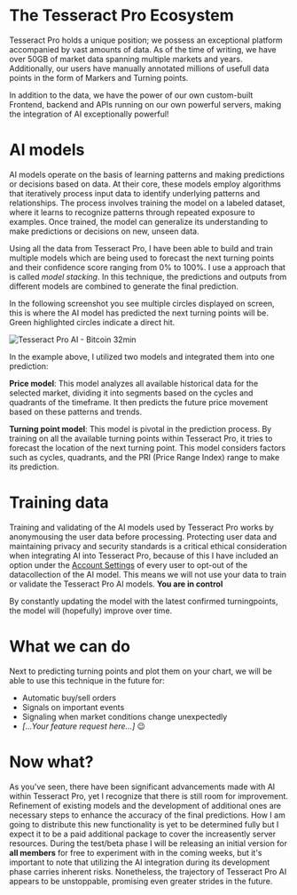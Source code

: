 # The Tesseract Pro Ecosystem

Tesseract Pro holds a unique position; we possess an exceptional platform accompanied by vast amounts of data. As of the time of writing, we have over 50GB of market data spanning multiple markets and years. Additionally, our users have manually annotated millions of usefull data points in the form of Markers and Turning points.

In addition to the data, we have the power of our own custom-built Frontend, backend and APIs running on our own powerful servers, making the integration of AI exceptionally powerful!

# AI models

AI models operate on the basis of learning patterns and making predictions or decisions based on data. At their core, these models employ algorithms that iteratively process input data to identify underlying patterns and relationships. The process involves training the model on a labeled dataset, where it learns to recognize patterns through repeated exposure to examples. Once trained, the model can generalize its understanding to make predictions or decisions on new, unseen data.

Using all the data from Tesseract Pro, I have been able to build and train multiple models which are being used to forecast the next turning points and their confidence score ranging from 0% to 100%. I use a approach that is called *model stacking*. In this technique, the predictions and outputs from different models are combined to generate the final prediction.

In the following screenshot you see multiple circles displayed on screen, this is where the AI model has predicted the next turning points will be. Green highlighted circles indicate a direct hit.

![Tesseract Pro AI - Bitcoin 32min](https://tesseractpro-io.github.io/state-of-ai/tpro-ai-btc.png)

In the example above, I utilized two models and integrated them into one prediction:

**Price model**: This model analyzes all available historical data for the selected market, dividing it into segments based on the cycles and quadrants of the timeframe. It then predicts the future price movement based on these patterns and trends.

**Turning point model**: This model is pivotal in the prediction process. By training on all the available turning points within Tesseract Pro, it tries to forecast the location of the next turning point. This model considers factors such as cycles, quadrants, and the PRI (Price Range Index) range to make its prediction.

# Training data

Training and validating of the AI models used by Tesseract Pro works by anonymousing the user data before processing. Protecting user data and maintaining privacy and security standards is a critical ethical consideration when integrating AI into Tesseract Pro, because of this I have included an option under the [Account Settings](https://www.tesseractpro.io/account) of every user to opt-out of the datacollection of the AI model. This means we will not use your data to train or validate the Tesseract Pro AI models. **You are in control**

By constantly updating the model with the latest confirmed turningpoints, the model will (hopefully) improve over time. 

# What we can do

Next to predicting turning points and plot them on your chart, we will be able to use this technique in the future for:
- Automatic buy/sell orders
- Signals on important events
- Signaling when market conditions change unexpectedly
- *[...Your feature request here...]* 😉

# Now what?

As you've seen, there have been significant advancements made with AI within Tesseract Pro, yet I recognize that there is still room for improvement. Refinement of existing models and the development of additional ones are necessary steps to enhance the accuracy of the final predictions. How I am going to distribute this new functionality is yet to be determined fully but I expect it to be a paid additional package to cover the increasently server resources. During the test/beta phase I will be releasing an initial version for **all members** for free to experiment with in the coming weeks, but it's important to note that utilizing the AI integration during its development phase carries inherent risks. Nonetheless, the trajectory of Tesseract Pro AI appears to be unstoppable, promising even greater strides in the future.

